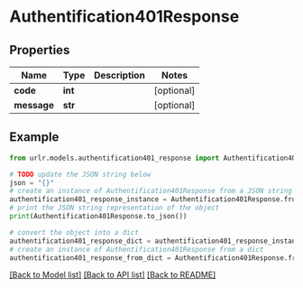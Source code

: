 # Authentification401Response


## Properties

Name | Type | Description | Notes
------------ | ------------- | ------------- | -------------
**code** | **int** |  | [optional] 
**message** | **str** |  | [optional] 

## Example

```python
from urlr.models.authentification401_response import Authentification401Response

# TODO update the JSON string below
json = "{}"
# create an instance of Authentification401Response from a JSON string
authentification401_response_instance = Authentification401Response.from_json(json)
# print the JSON string representation of the object
print(Authentification401Response.to_json())

# convert the object into a dict
authentification401_response_dict = authentification401_response_instance.to_dict()
# create an instance of Authentification401Response from a dict
authentification401_response_from_dict = Authentification401Response.from_dict(authentification401_response_dict)
```
[[Back to Model list]](../README.md#documentation-for-models) [[Back to API list]](../README.md#documentation-for-api-endpoints) [[Back to README]](../README.md)


